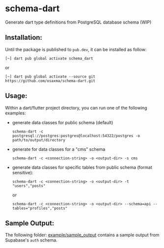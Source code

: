 # schema-dart
Generate dart type definitions from PostgreSQL database schema (WIP)


## Installation:

Until the package is published to `pub.dev`, it can be installed as follow:

```
[~] dart pub global activate schema_dart
```

or

```
[~] dart pub global activate --source git https://github.com/osaxma/schema-dart.git
```


## Usage:

Within a dart/flutter project directory, you can run one of the following examples: 

- generate data classes for public schema (default)
  ```
  schema-dart -c postgresql://postgres:postgres@localhost:54322/postgres -o path/to/output/directory
  ```
- generate for data classes for a "cms" schema 
  ```
  schema-dart -c <connection-string> -o <output-dir> -s cms
  ```

- generate data classes for specific tables from public schema (format sensitive): 
  ```
  schema-dart -c <connection-string> -o <output-dir> -t "users","posts"
  ```
  or
  ```
  schema-dart -c <connection-string> -o <output-dir> --schema=api --tables="profiles","posts"
  ```


## Sample Output:

The following folder: [example/sample_output](https://github.com/osaxma/schema-dart/tree/main/example/sample_output) contains a sample output from Supabase's `auth` schema.